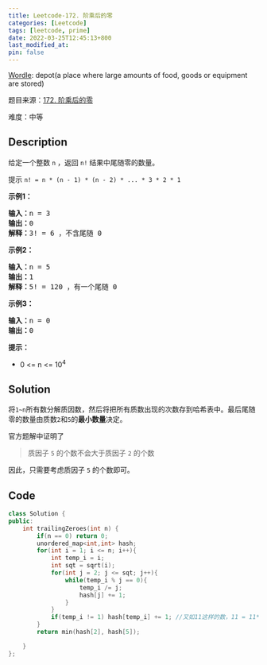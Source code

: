 ```yaml
---
title: Leetcode-172. 阶乘后的零
categories: [Leetcode]
tags: [leetcode, prime]
date: 2022-03-25T12:45:13+800
last_modified_at: 
pin: false
---
```


[Wordle](https://www.nytimes.com/games/wordle/index.html): depot(a place where large amounts of food, goods or equipment are stored)

题目来源：[172. 阶乘后的零](https://leetcode-cn.com/problems/factorial-trailing-zeroes/)

难度：中等

## Description

给定一个整数 `n` ，返回 `n!` 结果中尾随零的数量。

提示 `n! = n * (n - 1) * (n - 2) * ... * 3 * 2 * 1`


**示例1：**

<pre>
<strong>输入：</strong>n = 3
<strong>输出：</strong>0
<strong>解释：</strong>3! = 6 ，不含尾随 0
</pre>

**示例2：**

<pre>
<strong>输入：</strong>n = 5
<strong>输出：</strong>1
<strong>解释：</strong>5! = 120 ，有一个尾随 0
</pre>

**示例3：**

<pre>
<strong>输入：</strong>n = 0
<strong>输出：</strong>0
</pre>

**提示：**

- 0 <= n <= 10<sup>4</sup>

## Solution

将`1~n`所有数分解质因数，然后将把所有质数出现的次数存到哈希表中。最后尾随零的数量由质数`2`和`5`的**最小数量**决定。

官方题解中证明了
> 质因子 `5` 的个数不会大于质因子 `2` 的个数

因此，只需要考虑质因子 `5` 的个数即可。


## Code
```c++
class Solution {
public:
    int trailingZeroes(int n) {
        if(n == 0) return 0;
        unordered_map<int,int> hash;
        for(int i = 1; i <= n; i++){
            int temp_i = i;
            int sqt = sqrt(i);
            for(int j = 2; j <= sqt; j++){
                while(temp_i % j == 0){
                    temp_i /= j;
                    hash[j] += 1;
                }
            }
            if(temp_i != 1) hash[temp_i] += 1; //又如11这样的数，11 = 11*1，需要另外处理。
        }
        return min(hash[2], hash[5]);

    }
};
```
